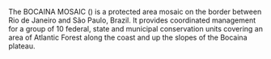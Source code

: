 The BOCAINA MOSAIC () is a protected area mosaic on the border between Rio de Janeiro and São Paulo, Brazil. It provides coordinated management for a group of 10 federal, state and municipal conservation units covering an area of Atlantic Forest along the coast and up the slopes of the Bocaina plateau.
